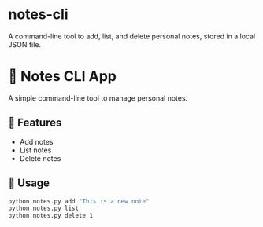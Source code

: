 # notes-cli
A command-line tool to add, list, and delete personal notes, stored in a local JSON file.
# 📝 Notes CLI App

A simple command-line tool to manage personal notes.

## 🚀 Features
- Add notes
- List notes
- Delete notes

## 🔧 Usage

```bash
python notes.py add "This is a new note"
python notes.py list
python notes.py delete 1
